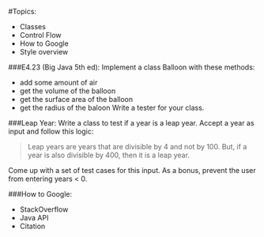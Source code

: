 #Topics:
- Classes
- Control Flow
- How to Google
- Style overview

###E4.23 (Big Java 5th ed):
Implement a class Balloon with these methods:
- add some amount of air
- get the volume of the balloon
- get the surface area of the balloon
- get the radius of the baloon
Write a tester for your class.


###Leap Year:
Write a class to test if a year is a leap year. Accept a year as input and follow this logic:

> Leap years are years that are divisible by 4 and not by 100. 
> But, if a year is also divisible by 400, then it is a leap year.

Come up with a set of test cases for this input.
As a bonus, prevent the user from entering years < 0.


###How to Google:
- StackOverflow
- Java API
- Citation
